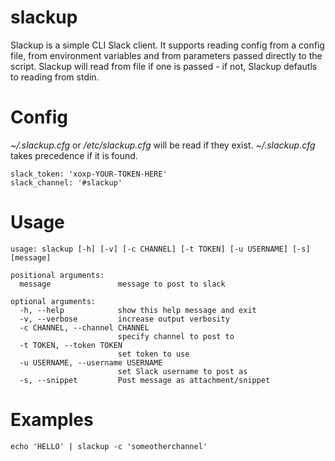 # slackup

Slackup is a simple CLI Slack client.
It supports reading config from a config file, from environment variables and from parameters passed directly to the script.
Slackup will read from file if one is passed - if not, Slackup defautls to reading from stdin.

Config
======
_~/.slackup.cfg_ or _/etc/slackup.cfg_ will be read if they exist. _~/.slackup.cfg_ takes precedence if it is found.

    slack_token: 'xoxp-YOUR-TOKEN-HERE'
    slack_channel: '#slackup'

Usage
=====

    usage: slackup [-h] [-v] [-c CHANNEL] [-t TOKEN] [-u USERNAME] [-s] [message]
    
    positional arguments:
      message               message to post to slack
    
    optional arguments:
      -h, --help            show this help message and exit
      -v, --verbose         increase output verbosity
      -c CHANNEL, --channel CHANNEL
                            specify channel to post to
      -t TOKEN, --token TOKEN
                            set token to use
      -u USERNAME, --username USERNAME
                            set Slack username to post as
      -s, --snippet         Post message as attachment/snippet


Examples
========

    echo 'HELLO' | slackup -c 'someotherchannel'
    
